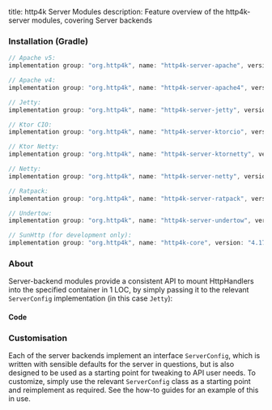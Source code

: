 title: http4k Server Modules
description: Feature overview of the http4k-server modules, covering Server backends

### Installation (Gradle)

```groovy
// Apache v5: 
implementation group: "org.http4k", name: "http4k-server-apache", version: "4.17.6.0"

// Apache v4: 
implementation group: "org.http4k", name: "http4k-server-apache4", version: "4.17.6.0"

// Jetty: 
implementation group: "org.http4k", name: "http4k-server-jetty", version: "4.17.6.0"

// Ktor CIO: 
implementation group: "org.http4k", name: "http4k-server-ktorcio", version: "4.17.6.0"

// Ktor Netty: 
implementation group: "org.http4k", name: "http4k-server-ktornetty", version: "4.17.6.0"

// Netty: 
implementation group: "org.http4k", name: "http4k-server-netty", version: "4.17.6.0"

// Ratpack: 
implementation group: "org.http4k", name: "http4k-server-ratpack", version: "4.17.6.0"

// Undertow: 
implementation group: "org.http4k", name: "http4k-server-undertow", version: "4.17.6.0"

// SunHttp (for development only): 
implementation group: "org.http4k", name: "http4k-core", version: "4.17.6.0"
```

### About
Server-backend modules provide a consistent API to mount HttpHandlers into the specified container in 1 LOC, by 
simply passing it to the relevant `ServerConfig` implementation (in this case `Jetty`):

#### Code [<img class="octocat"/>](https://github.com/http4k/http4k/blob/master/src/docs/guide/reference/servers/example_http.kt)

<script src="https://gist-it.appspot.com/https://github.com/http4k/http4k/blob/master/src/docs/guide/reference/servers/example_http.kt"></script>

### Customisation
Each of the server backends implement an interface `ServerConfig`, which is written with sensible defaults for the server in questions, 
but is also designed to be used as a starting point for tweaking to API user needs. To customize, simply use the relevant `ServerConfig` 
class as a starting point and reimplement as required. See the how-to guides for an example of this in use.
